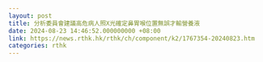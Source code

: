 ```yaml
---
layout: post
title: 分析委員會建議高危病人照X光確定鼻胃喉位置無誤才輸營養液
date: 2024-08-23 14:46:52.000000000 +08:00
link: https://news.rthk.hk/rthk/ch/component/k2/1767354-20240823.htm
categories: rthk
---
```



